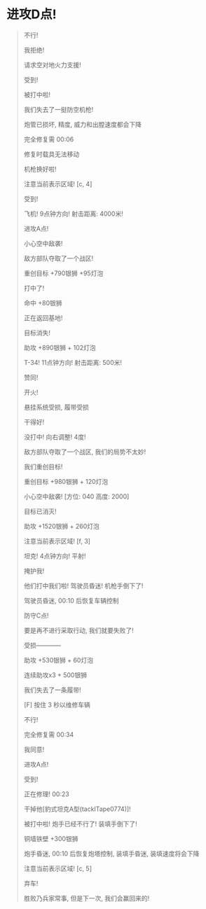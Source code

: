 # 进攻D点!

> 不行!
>
> 我拒绝!
>
> 请求空对地火力支援!
>
> 受到!
>
> 被打中啦!
>
> 我们失去了一挺防空机枪!
>
> 炮管已损坏, 精度, 威力和出膛速度都会下降
>
> 完全修复需 00:06
>
> 修复时载具无法移动
>
> 机枪换好啦!
>
> 注意当前表示区域! \[c, 4\]
>
> 受到!
>
> 飞机! 9点钟方向! 射击距离: 4000米!
>
> 进攻A点!
>
> 小心空中敌袭!
>
> 敌方部队夺取了一个战区!
>
> 重创目标 +790银狮 +95灯泡
>
> 打中了!
>
> 命中 +80银狮
>
> 正在返回基地!
>
> 目标消失!
>
> 助攻 +890银狮 + 102灯泡
>
> T-34! 11点钟方向! 射击距离: 500米!
>
> 赞同!
>
> 开火!
>
> 悬挂系统受损, 履带受损
>
> 干得好!
>
> 没打中! 向右调整! 4度!
>
> 敌方部队夺取了一个战区, 我们的局势不太妙!
>
> 我们重创目标!
>
> 重创目标 +980银狮 + 120灯泡
>
> 小心空中敌袭! \[方位: 040 高度: 2000\]
>
> 目标已消灭!
>
> 助攻 +1520银狮 + 260灯泡
>
> 注意当前表示区域! \[f, 3\]
>
> 坦克! 4点钟方向! 平射!
>
> 掩护我!
>
> 他们打中我们啦! 驾驶员昏迷! 机枪手倒下了!
>
> 驾驶员昏迷, 00:10 后恢复车辆控制
>
> 防守C点!
>
> 要是再不进行采取行动, 我们就要失败了!
>
> 受损————
>
> 助攻 +530银狮 + 60灯泡
>
> 连续助攻x3 + 500银狮
>
> 我们失去了一条履带!
>
> \[F\] 按住 3 秒以维修车辆
>
> 不行!
>
> 完全修复需 00:34
>
> 我同意!
>
> 进攻A点!
>
> 受到!
>
> 正在修理! 00:23
>
> 干掉他\[豹式坦克A型(tackITape0774)\]!
>
> 被打中啦! 炮手已经不行了! 装填手倒下了!
>
> 铜墙铁壁 +300银狮
>
> 炮手昏迷, 00:10 后恢复炮塔控制, 装填手昏迷, 装填速度将会下降
>
> 注意当前表示区域! \[c, 5\]
>
> 弃车!
>
> 胜败乃兵家常事, 但是下一次, 我们会赢回来的!